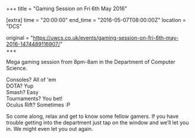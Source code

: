 +++
title = "Gaming Session on Fri 6th May 2016"

[extra]
time = "20:00:00"
end_time = "2016-05-07T08:00:00Z"
location = "DCS"

original = "https://uwcs.co.uk/events/gaming-session-on-fri-6th-may-2016-1474489116907/"    
+++

Mega gaming session from 8pm-8am in the Department of Computer Science.

Consoles? All of 'em  
DOTA? Yup  
Smash? Easy  
Tournaments? You bet\!  
Oculus Rift? Sometimes :P

So come along, relax and get to know some fellow gamers. If you have trouble getting into the department just tap on the window and we’ll let you in. We might even let you out again.

